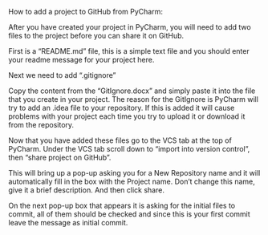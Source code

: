 How to add a project to GitHub from PyCharm:

After you have created your project in PyCharm, you will need to add two files to the project before you can share it on GitHub.

First is a “README.md” file, this is a simple text file and you should enter your readme message for your project here.

Next we need to add “.gitignore” 

Copy the content from the “GitIgnore.docx” and simply paste it into the file that you create in your project. The reason for the GitIgnore is PyCharm will try to add an .idea file to your repository. If this is added it will cause problems with your project each time you try to upload it or download it from the repository.


 Now that you have added these files go to the VCS tab at the top of PyCharm. Under the VCS tab scroll down to “import into version control”, then “share project on GitHub”.



This will bring up a pop-up asking you for a New Repository name and it will automatically fill in the box with the Project name. Don’t change this name, give it a brief description. And then click share.




On the next pop-up box that appears it is asking for the initial files to commit, all of them should be checked and since this is your first commit leave the message as initial commit.


